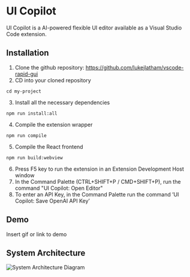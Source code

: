 
# UI Copilot

UI Copilot is a AI-powered flexible UI editor available as a Visual Studio Code extension.

## Installation


1. Clone the github repository: https://github.com/lukejlatham/vscode-rapid-gui
2. CD into your cloned repository
```
cd my-project
```
3. Install all the necessary dependencies
```
npm run install:all
```
4. Compile the extension wrapper
```
npm run compile
```
5. Compile the React frontend
```
npm run build:webview
```
6. Press F5 key to run the extension in an Extension Development Host window
7. In the Command Palette (CTRL+SHIFT+P / CMD+SHIFT+P), run the command "UI Copilot: Open Editor"
8. To enter an API Key, in the Command Palette run the command ’UI Copilot: Save OpenAI
API Key’


    
    
## Demo

Insert gif or link to demo


## System Architecture
![System Architecture Diagram](https://github.com/user-attachments/assets/cb5d5182-6d76-422e-a957-9b47768ef808)

